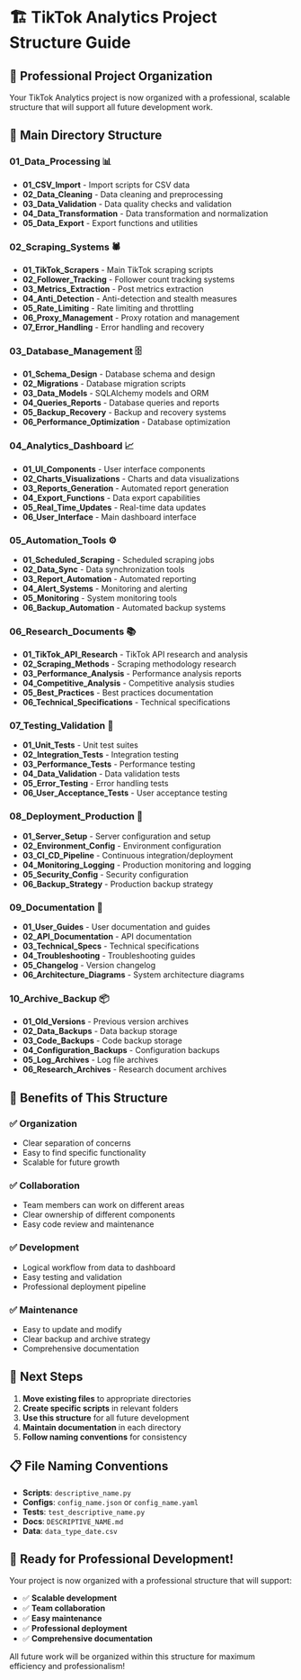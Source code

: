 # 🏗️ TikTok Analytics Project Structure Guide

## 📁 **Professional Project Organization**

Your TikTok Analytics project is now organized with a professional, scalable structure that will support all future development work.

## 🎯 **Main Directory Structure**

### **01_Data_Processing** 📊
- **01_CSV_Import** - Import scripts for CSV data
- **02_Data_Cleaning** - Data cleaning and preprocessing
- **03_Data_Validation** - Data quality checks and validation
- **04_Data_Transformation** - Data transformation and normalization
- **05_Data_Export** - Export functions and utilities

### **02_Scraping_Systems** 🕷️
- **01_TikTok_Scrapers** - Main TikTok scraping scripts
- **02_Follower_Tracking** - Follower count tracking systems
- **03_Metrics_Extraction** - Post metrics extraction
- **04_Anti_Detection** - Anti-detection and stealth measures
- **05_Rate_Limiting** - Rate limiting and throttling
- **06_Proxy_Management** - Proxy rotation and management
- **07_Error_Handling** - Error handling and recovery

### **03_Database_Management** 🗄️
- **01_Schema_Design** - Database schema and design
- **02_Migrations** - Database migration scripts
- **03_Data_Models** - SQLAlchemy models and ORM
- **04_Queries_Reports** - Database queries and reports
- **05_Backup_Recovery** - Backup and recovery systems
- **06_Performance_Optimization** - Database optimization

### **04_Analytics_Dashboard** 📈
- **01_UI_Components** - User interface components
- **02_Charts_Visualizations** - Charts and data visualizations
- **03_Reports_Generation** - Automated report generation
- **04_Export_Functions** - Data export capabilities
- **05_Real_Time_Updates** - Real-time data updates
- **06_User_Interface** - Main dashboard interface

### **05_Automation_Tools** ⚙️
- **01_Scheduled_Scraping** - Scheduled scraping jobs
- **02_Data_Sync** - Data synchronization tools
- **03_Report_Automation** - Automated reporting
- **04_Alert_Systems** - Monitoring and alerting
- **05_Monitoring** - System monitoring tools
- **06_Backup_Automation** - Automated backup systems

### **06_Research_Documents** 📚
- **01_TikTok_API_Research** - TikTok API research and analysis
- **02_Scraping_Methods** - Scraping methodology research
- **03_Performance_Analysis** - Performance analysis reports
- **04_Competitive_Analysis** - Competitive analysis studies
- **05_Best_Practices** - Best practices documentation
- **06_Technical_Specifications** - Technical specifications

### **07_Testing_Validation** 🧪
- **01_Unit_Tests** - Unit test suites
- **02_Integration_Tests** - Integration testing
- **03_Performance_Tests** - Performance testing
- **04_Data_Validation** - Data validation tests
- **05_Error_Testing** - Error handling tests
- **06_User_Acceptance_Tests** - User acceptance testing

### **08_Deployment_Production** 🚀
- **01_Server_Setup** - Server configuration and setup
- **02_Environment_Config** - Environment configuration
- **03_CI_CD_Pipeline** - Continuous integration/deployment
- **04_Monitoring_Logging** - Production monitoring and logging
- **05_Security_Config** - Security configuration
- **06_Backup_Strategy** - Production backup strategy

### **09_Documentation** 📖
- **01_User_Guides** - User documentation and guides
- **02_API_Documentation** - API documentation
- **03_Technical_Specs** - Technical specifications
- **04_Troubleshooting** - Troubleshooting guides
- **05_Changelog** - Version changelog
- **06_Architecture_Diagrams** - System architecture diagrams

### **10_Archive_Backup** 📦
- **01_Old_Versions** - Previous version archives
- **02_Data_Backups** - Data backup storage
- **03_Code_Backups** - Code backup storage
- **04_Configuration_Backups** - Configuration backups
- **05_Log_Archives** - Log file archives
- **06_Research_Archives** - Research document archives

## 🎯 **Benefits of This Structure**

### **✅ Organization**
- Clear separation of concerns
- Easy to find specific functionality
- Scalable for future growth

### **✅ Collaboration**
- Team members can work on different areas
- Clear ownership of different components
- Easy code review and maintenance

### **✅ Development**
- Logical workflow from data to dashboard
- Easy testing and validation
- Professional deployment pipeline

### **✅ Maintenance**
- Easy to update and modify
- Clear backup and archive strategy
- Comprehensive documentation

## 🚀 **Next Steps**

1. **Move existing files** to appropriate directories
2. **Create specific scripts** in relevant folders
3. **Use this structure** for all future development
4. **Maintain documentation** in each directory
5. **Follow naming conventions** for consistency

## 📋 **File Naming Conventions**

- **Scripts**: `descriptive_name.py`
- **Configs**: `config_name.json` or `config_name.yaml`
- **Tests**: `test_descriptive_name.py`
- **Docs**: `DESCRIPTIVE_NAME.md`
- **Data**: `data_type_date.csv`

## 🎉 **Ready for Professional Development!**

Your project is now organized with a professional structure that will support:
- ✅ **Scalable development**
- ✅ **Team collaboration**
- ✅ **Easy maintenance**
- ✅ **Professional deployment**
- ✅ **Comprehensive documentation**

All future work will be organized within this structure for maximum efficiency and professionalism!
